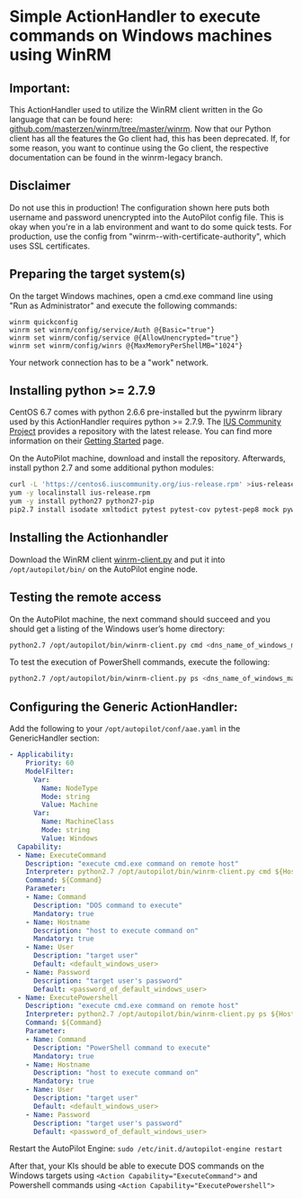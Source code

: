 # Simple ActionHandler to execute commands on Windows machines using WinRM

## Important:

This ActionHandler used to utilize the WinRM client written in the Go language that can be found here: [github.com/masterzen/winrm/tree/master/winrm](https://github.com/masterzen/winrm/tree/master/winrm). Now that our Python client has all the features the Go client had, this has been deprecated. If, for some reason, you want to continue using the Go client, the respective documentation can be found in the winrm-legacy branch.

## Disclaimer

Do not use this in production! The configuration shown here puts both username and password unencrypted into the AutoPilot config file. This is okay when you're in a lab environment and want to do some quick tests. For production, use the config from "winrm--with-certificate-authority", which uses SSL certificates.

## Preparing the target system(s)

On the target Windows machines, open a cmd.exe command line using "Run as Administrator" and execute the following commands:

```nohighlight
winrm quickconfig
winrm set winrm/config/service/Auth @{Basic="true"}
winrm set winrm/config/service @{AllowUnencrypted="true"}
winrm set winrm/config/winrs @{MaxMemoryPerShellMB="1024"}
```

Your network connection has to be a "work" network.

## Installing python >= 2.7.9

CentOS 6.7 comes with python 2.6.6 pre-installed but the pywinrm library used by this ActionHandler requires python >= 2.7.9. The [IUS Community Project](https://ius.io) provides a repository with the latest release. You can find more information on their [Getting Started](https://ius.io/GettingStarted/) page.

On the AutoPilot machine, download and install the repository. Afterwards, install python 2.7 and some additional python modules:

```bash
curl -L 'https://centos6.iuscommunity.org/ius-release.rpm' >ius-release.rpm
yum -y localinstall ius-release.rpm
yum -y install python27 python27-pip
pip2.7 install isodate xmltodict pytest pytest-cov pytest-pep8 mock pywinrm==0.1.1 docopt schema
```

## Installing the Actionhandler

Download the WinRM client [winrm-client.py](../winrm-with-certificate-authority/resources/winrm-client.py) and put it into `/opt/autopilot/bin/` on the AutoPilot engine node.

## Testing the remote access

On the AutoPilot machine, the next command should succeed and you should get a listing of the Windows user’s home directory:

```bash
python2.7 /opt/autopilot/bin/winrm-client.py cmd <dns_name_of_windows_machine> --creds <a_local_windows_user> <password> --nossl -p 5985 <(echo 'dir')
```

To test the execution of PowerShell commands, execute the following:

```bash
python2.7 /opt/autopilot/bin/winrm-client.py ps <dns_name_of_windows_machine> --creds <a_local_windows_user> <password> --nossl -p 5985 <(echo 'Get-ChildItem')
```

## Configuring the Generic ActionHandler:

Add the following to your `/opt/autopilot/conf/aae.yaml` in the GenericHandler section:

```yaml
- Applicability:
    Priority: 60
    ModelFilter:
      Var:
        Name: NodeType
        Mode: string
        Value: Machine
      Var:
        Name: MachineClass
        Mode: string
        Value: Windows
  Capability:
  - Name: ExecuteCommand
    Description: "execute cmd.exe command on remote host"
    Interpreter: python2.7 /opt/autopilot/bin/winrm-client.py cmd ${Hostname} --creds ${User} ${Password} --nossl -p 5985 ${TEMPFILE}
    Command: ${Command}
    Parameter:
    - Name: Command
      Description: "DOS command to execute"
      Mandatory: true
    - Name: Hostname
      Description: "host to execute command on"
      Mandatory: true
    - Name: User
      Description: "target user"
      Default: <default_windows_user>
    - Name: Password
      Description: "target user's password"
      Default: <password_of_default_windows_user>
  - Name: ExecutePowershell
    Description: "execute cmd.exe command on remote host"
    Interpreter: python2.7 /opt/autopilot/bin/winrm-client.py ps ${Hostname} --creds ${User} ${Password} --nossl -p 5985 ${TEMPFILE}
    Command: ${Command}
    Parameter:
    - Name: Command
      Description: "PowerShell command to execute"
      Mandatory: true
    - Name: Hostname
      Description: "host to execute command on"
      Mandatory: true
    - Name: User
      Description: "target user"
      Default: <default_windows_user>
    - Name: Password
      Description: "target user's password"
      Default: <password_of_default_windows_user>
```

Restart the AutoPilot Engine: `sudo /etc/init.d/autopilot-engine restart`

After that, your KIs should be able to execute DOS commands on the Windows targets using `<Action Capability="ExecuteCommand">` and Powershell commands using `<Action Capability="ExecutePowershell">`
